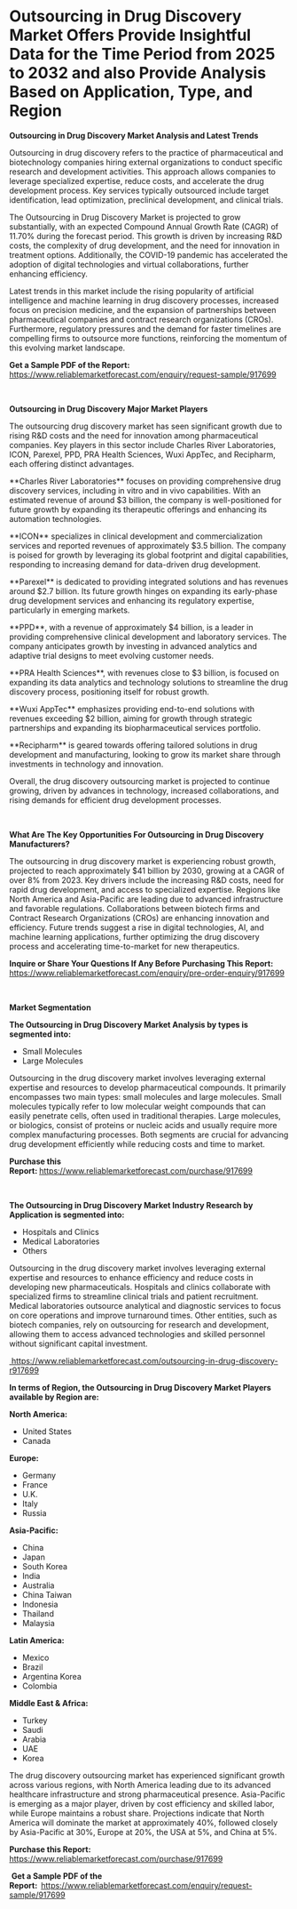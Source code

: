<p><h1>Outsourcing in Drug Discovery Market Offers Provide Insightful Data for the Time Period from 2025 to 2032 and also Provide Analysis Based on Application, Type, and Region</h1></p><p><strong>Outsourcing in Drug Discovery Market Analysis and Latest Trends</strong></p>
<p><p>Outsourcing in drug discovery refers to the practice of pharmaceutical and biotechnology companies hiring external organizations to conduct specific research and development activities. This approach allows companies to leverage specialized expertise, reduce costs, and accelerate the drug development process. Key services typically outsourced include target identification, lead optimization, preclinical development, and clinical trials.</p><p>The Outsourcing in Drug Discovery Market is projected to grow substantially, with an expected Compound Annual Growth Rate (CAGR) of 11.70% during the forecast period. This growth is driven by increasing R&D costs, the complexity of drug development, and the need for innovation in treatment options. Additionally, the COVID-19 pandemic has accelerated the adoption of digital technologies and virtual collaborations, further enhancing efficiency.</p><p>Latest trends in this market include the rising popularity of artificial intelligence and machine learning in drug discovery processes, increased focus on precision medicine, and the expansion of partnerships between pharmaceutical companies and contract research organizations (CROs). Furthermore, regulatory pressures and the demand for faster timelines are compelling firms to outsource more functions, reinforcing the momentum of this evolving market landscape.</p></p>
<p><strong>Get a Sample PDF of the Report:&nbsp;</strong> <a href="https://www.reliablemarketforecast.com/enquiry/request-sample/917699?utm_campaign=3121&utm_medium=2&utm_source=Github&utm_content=ia&utm_term=16042025&utm_id=outsourcing-in-drug-discovery">https://www.reliablemarketforecast.com/enquiry/request-sample/917699</a></p>
<p>&nbsp;</p>
<p><strong>Outsourcing in Drug Discovery Major Market Players</strong></p>
<p><p>The outsourcing drug discovery market has seen significant growth due to rising R&D costs and the need for innovation among pharmaceutical companies. Key players in this sector include Charles River Laboratories, ICON, Parexel, PPD, PRA Health Sciences, Wuxi AppTec, and Recipharm, each offering distinct advantages.</p><p>**Charles River Laboratories** focuses on providing comprehensive drug discovery services, including in vitro and in vivo capabilities. With an estimated revenue of around $3 billion, the company is well-positioned for future growth by expanding its therapeutic offerings and enhancing its automation technologies.</p><p>**ICON** specializes in clinical development and commercialization services and reported revenues of approximately $3.5 billion. The company is poised for growth by leveraging its global footprint and digital capabilities, responding to increasing demand for data-driven drug development.</p><p>**Parexel** is dedicated to providing integrated solutions and has revenues around $2.7 billion. Its future growth hinges on expanding its early-phase drug development services and enhancing its regulatory expertise, particularly in emerging markets.</p><p>**PPD**, with a revenue of approximately $4 billion, is a leader in providing comprehensive clinical development and laboratory services. The company anticipates growth by investing in advanced analytics and adaptive trial designs to meet evolving customer needs.</p><p>**PRA Health Sciences**, with revenues close to $3 billion, is focused on expanding its data analytics and technology solutions to streamline the drug discovery process, positioning itself for robust growth.</p><p>**Wuxi AppTec** emphasizes providing end-to-end solutions with revenues exceeding $2 billion, aiming for growth through strategic partnerships and expanding its biopharmaceutical services portfolio.</p><p>**Recipharm** is geared towards offering tailored solutions in drug development and manufacturing, looking to grow its market share through investments in technology and innovation.</p><p>Overall, the drug discovery outsourcing market is projected to continue growing, driven by advances in technology, increased collaborations, and rising demands for efficient drug development processes.</p></p>
<p>&nbsp;</p>
<p><strong>What Are The Key Opportunities For Outsourcing in Drug Discovery Manufacturers?</strong></p>
<p><p>The outsourcing in drug discovery market is experiencing robust growth, projected to reach approximately $41 billion by 2030, growing at a CAGR of over 8% from 2023. Key drivers include the increasing R&D costs, need for rapid drug development, and access to specialized expertise. Regions like North America and Asia-Pacific are leading due to advanced infrastructure and favorable regulations. Collaborations between biotech firms and Contract Research Organizations (CROs) are enhancing innovation and efficiency. Future trends suggest a rise in digital technologies, AI, and machine learning applications, further optimizing the drug discovery process and accelerating time-to-market for new therapeutics.</p></p>
<p><strong>Inquire or Share Your Questions If Any Before Purchasing This Report:</strong> <a href="https://www.reliablemarketforecast.com/enquiry/pre-order-enquiry/917699?utm_campaign=3121&utm_medium=2&utm_source=Github&utm_content=ia&utm_term=16042025&utm_id=outsourcing-in-drug-discovery">https://www.reliablemarketforecast.com/enquiry/pre-order-enquiry/917699</a></p>
<p>&nbsp;</p>
<p><strong>Market Segmentation</strong></p>
<p><strong>The Outsourcing in Drug Discovery Market Analysis by types is segmented into:</strong></p>
<p><ul><li>Small Molecules</li><li>Large Molecules</li></ul></p>
<p><p>Outsourcing in the drug discovery market involves leveraging external expertise and resources to develop pharmaceutical compounds. It primarily encompasses two main types: small molecules and large molecules. Small molecules typically refer to low molecular weight compounds that can easily penetrate cells, often used in traditional therapies. Large molecules, or biologics, consist of proteins or nucleic acids and usually require more complex manufacturing processes. Both segments are crucial for advancing drug development efficiently while reducing costs and time to market.</p></p>
<p><strong>Purchase this Report:&nbsp;</strong><a href="https://www.reliablemarketforecast.com/purchase/917699?utm_campaign=3121&utm_medium=2&utm_source=Github&utm_content=ia&utm_term=16042025&utm_id=outsourcing-in-drug-discovery">https://www.reliablemarketforecast.com/purchase/917699</a></p>
<p>&nbsp;</p>
<p><strong>The Outsourcing in Drug Discovery Market Industry Research by Application is segmented into:</strong></p>
<p><ul><li>Hospitals and Clinics</li><li>Medical Laboratories</li><li>Others</li></ul></p>
<p><p>Outsourcing in the drug discovery market involves leveraging external expertise and resources to enhance efficiency and reduce costs in developing new pharmaceuticals. Hospitals and clinics collaborate with specialized firms to streamline clinical trials and patient recruitment. Medical laboratories outsource analytical and diagnostic services to focus on core operations and improve turnaround times. Other entities, such as biotech companies, rely on outsourcing for research and development, allowing them to access advanced technologies and skilled personnel without significant capital investment.</p></p>
<p><a href="https://www.reliablemarketforecast.com/outsourcing-in-drug-discovery-r917699?utm_campaign=3121&utm_medium=2&utm_source=Github&utm_content=ia&utm_term=16042025&utm_id=outsourcing-in-drug-discovery">&nbsp;https://www.reliablemarketforecast.com/outsourcing-in-drug-discovery-r917699</a></p>
<p><strong>In terms of Region, the Outsourcing in Drug Discovery Market Players available by Region are:</strong></p>
<p>
    <p> <strong> North America: </strong>
        <ul>
            <li>United States</li>
            <li>Canada</li>
        </ul>
        </p> 
    <p> <strong> Europe: </strong>
        <ul>
            <li>Germany</li>
            <li>France</li>
            <li>U.K.</li>
            <li>Italy</li>
            <li>Russia</li>
        </ul>
        </p> 
    <p> <strong> Asia-Pacific: </strong>
        <ul>
            <li>China</li>
            <li>Japan</li>
            <li>South Korea</li>
            <li>India</li>
            <li>Australia</li>
            <li>China Taiwan</li>
            <li>Indonesia</li>
            <li>Thailand</li>
            <li>Malaysia</li>
        </ul>
        </p> 
    <p> <strong> Latin America: </strong>
        <ul>
            <li>Mexico</li>
            <li>Brazil</li>
            <li>Argentina Korea</li>
            <li>Colombia</li>
        </ul>
        </p> 
    <p> <strong> Middle East & Africa: </strong>
        <ul>
            <li>Turkey</li>
            <li>Saudi</li>
            <li>Arabia</li>
            <li>UAE</li>
            <li>Korea</li>
        </ul>
    </p>
    </p>
<p><p>The drug discovery outsourcing market has experienced significant growth across various regions, with North America leading due to its advanced healthcare infrastructure and strong pharmaceutical presence. Asia-Pacific is emerging as a major player, driven by cost efficiency and skilled labor, while Europe maintains a robust share. Projections indicate that North America will dominate the market at approximately 40%, followed closely by Asia-Pacific at 30%, Europe at 20%, the USA at 5%, and China at 5%.</p></p>
<p><strong>Purchase this Report: </strong><a href="https://www.reliablemarketforecast.com/purchase/917699?utm_campaign=3121&utm_medium=2&utm_source=Github&utm_content=ia&utm_term=16042025&utm_id=outsourcing-in-drug-discovery">https://www.reliablemarketforecast.com/purchase/917699</a></p>
<p>&nbsp;<strong>Get a Sample PDF of the Report:&nbsp;&nbsp;</strong><a href="https://www.reliablemarketforecast.com/enquiry/request-sample/917699?utm_campaign=3121&utm_medium=2&utm_source=Github&utm_content=ia&utm_term=16042025&utm_id=outsourcing-in-drug-discovery">https://www.reliablemarketforecast.com/enquiry/request-sample/917699</a></p>
<p><strong></strong></p>
<p><p></p><p></p><p></p></p>